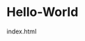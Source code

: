 # Hello-World
index.html
<title> Around the World <title>
  */ Changed Title */
  
  <body>
    <h1> Species <h1>
      <p> What Forest there are <P> 
        
      <h2> Forest <h2>
        <p> What forest there are <p>
    
